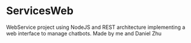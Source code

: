 # ServicesWeb
WebService project using NodeJS and REST architecture implementing a web interface to manage chatbots. Made by me and Daniel Zhu
